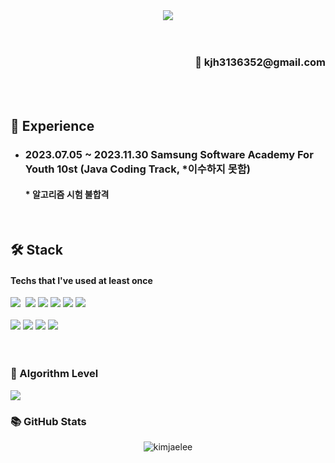 <div align= "center">
  <img src="https://capsule-render.vercel.app/api?type=rounded&color=5CA887&height=150&section=header&text=%20Thanks%20you%20for%20your%20visit!&textBg=true%20render&fontSize=50&animation=fadeIn" />
</div>

<br>
<br>
<div align= "right"> <h3>📧 kjh3136352@gmail.com</h3></div>
<br>
<br>

<div>
  <h2> 📑 Experience </h1>
  <ul>
    <li>
      <h3> 2023.07.05 ~ 2023.11.30 Samsung Software Academy For Youth 10st (Java Coding Track, *이수하지 못함)</h3>
      <h4>* 알고리즘 시험 불합격</h4>
    </li>
  </ul>
</div>

<br>

     
<div ><h2>  🛠️ Stack </h1>
<div align=left><h4>Techs that I've used at least once</h4></div>
<div> 
  <img src="https://img.shields.io/badge/python-3670A0?style=for-the-badge&logo=python&logoColor=ffdd54" />&nbsp
  <img src="https://img.shields.io/badge/java-007396?style=for-the-badge&logo=java&logoColor=white"> 
  <img src="https://img.shields.io/badge/spring-6DB33F?style=for-the-badge&logo=spring&logoColor=white"> 
  <img src="https://img.shields.io/badge/springboot-6DB33F?style=for-the-badge&logo=springboot&logoColor=white">
  <img src="https://img.shields.io/badge/bootstrap-7952B3?style=for-the-badge&logo=bootstrap&logoColor=white">
  <img src="https://img.shields.io/badge/mysql-4479A1?style=for-the-badge&logo=mysql&logoColor=white">
</div>
<br>
<div>
  <img src="https://img.shields.io/badge/html5-E34F26?style=for-the-badge&logo=html5&logoColor=white"> 
  <img src="https://img.shields.io/badge/css-1572B6?style=for-the-badge&logo=css3&logoColor=white"> 
  <img src="https://img.shields.io/badge/javascript-F7DF1E?style=for-the-badge&logo=javascript&logoColor=black"> 
  <img src="https://img.shields.io/badge/vue.js-4FC08D?style=for-the-badge&logo=vue.js&logoColor=white"> 
</div>

<br>
<br>

<div align=left><h3>🎲 Algorithm Level</h1></div>
<div> <img src="http://mazassumnida.wtf/api/v2/generate_badge?boj=jmj_6352"> </div>

<div align=left><h3>📚 GitHub Stats</h1></div>
<div style="display: flex; align-items: center; justify-content: space-around;">
  <div>
    <img src="https://github-readme-stats.vercel.app/api?username=kimjaelee&show_icons=true&hide=contribs,prs&cache_seconds=86400&theme=gruvbox" alt="kimjaelee" />
  </div>
</div>
<!--
  <div>
    <img src="https://github-readme-streak-stats.herokuapp.com/?user=kimjaelee" alt="kimjaelee" />
  </div>
-->

  
